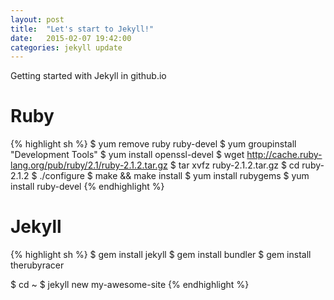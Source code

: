 ```yaml
---
layout: post
title:  "Let's start to Jekyll!"
date:   2015-02-07 19:42:00
categories: jekyll update
---
```

Getting started with Jekyll in github.io

# Ruby
{% highlight sh %}
$ yum remove ruby ruby-devel
$ yum groupinstall "Development Tools"
$ yum install openssl-devel
$ wget http://cache.ruby-lang.org/pub/ruby/2.1/ruby-2.1.2.tar.gz
$ tar xvfz ruby-2.1.2.tar.gz
$ cd ruby-2.1.2
$ ./configure
$ make && make install
$ yum install rubygems
$ yum install ruby-devel
{% endhighlight %}

# Jekyll
{% highlight sh %}
$ gem install jekyll
$ gem install bundler
$ gem install therubyracer

$ cd ~
$ jekyll new my-awesome-site
{% endhighlight %}

